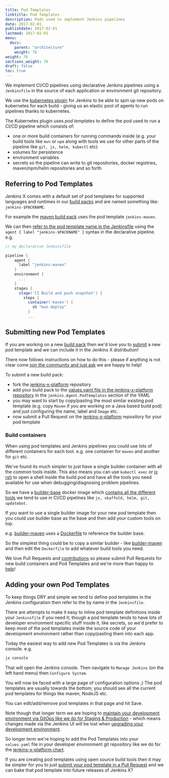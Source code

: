 ```yaml
---
title: Pod Templates
linktitle: Pod Templates
description: Pods used to implement Jenkins pipelines 
date: 2017-02-01
publishdate: 2017-02-01
lastmod: 2017-02-01
menu:
  docs:
    parent: "architecture"
    weight: 76
weight: 76
sections_weight: 76
draft: false
toc: true
---
```


We implement CI/CD pipelines using declarative Jenkins pipelines using a `Jenkinsfile` in the source of each application or environment git repository.

We use the [kubernetes plugin](https://github.com/jenkinsci/kubernetes-plugin) for Jenkins to be able to spin up new pods on kubernetes for each build - giving us an elastic pool of agents to run pipelines thanks to kubernetes.

The Kubernetes plugin uses _pod templates_ to define the pod used to run a CI/CD pipeline which consists of:

* one or more build containers for running commands inside (e.g. your build tools like `mvn` or `npm` along with tools we use for other parts of the pipeline like `git, jx, helm, kubectl` etc)
* volumes for persistence
* environment variables
* secrets so the pipeline can write to git repositories, docker registries, maven/npm/helm repositories and so forth

## Referring to Pod Templates

Jenkins X comes with a default set of pod templates for supported languages and runtimes in our [build packs](/architecture/build-packs) and are named something like: `jenkins-$PACKNAME`. 

For example the [maven build pack](https://github.com/jenkins-x-buildpacks/jenkins-x-kubernetes/blob/master/packs/maven/) uses the pod template `jenkins-maven`.

We can then [refer to the pod template name in the Jenkinsfile](https://github.com/jenkins-x-buildpacks/jenkins-x-kubernetes/blob/master/packs/maven/Jenkinsfile#L1-L4) using the `agent { label "jenkins-$PACKNAME" }` syntax in the declarative pipeline. e.g.

```groovy
// my declarative Jenkinsfile

pipeline {
    agent {
      label "jenkins-maven"
    }
    environment {
      ...
    }
    stages {
      stage('CI Build and push snapshot') {
        steps {
          container('maven') {
            sh "mvn deploy"
          }
          ...
```
 
## Submitting new Pod Templates

If you are working on a new [build pack](/architecture/build-packs) then we'd love you to [submit](/contribute/) a new pod template and we can include it in the Jenkins X distribution!

There now follows instructions on how to do this - please if anything is not clear come [join the community and just ask](/community/) we are happy to help!

To submit a new build pack: 

* fork the [jenkins-x-platform](https://github.com/jenkins-x/jenkins-x-platform/) repository
* add your build pack to the [values.yaml file in the jenkins-x-platform repository](https://github.com/jenkins-x/jenkins-x-platform/blob/master/values.yaml#L194-L431) in the `jenkins.Agent.PodTemplates` section of the YAML
* you may want to start by copy/pasting the most similar existing pod template (e.g. copy `Maven` if you are working on a Java based build pod) and just configuring the name, label and `Image` etc.
* now submit a Pull Request on the [jenkins-x-platform](https://github.com/jenkins-x/jenkins-x-platform/) repository for your pod template 

### Build containers

When using pod templates and Jenkins pipelines you could use lots of different containers for each tool. e.g. one container for `maven` and another for `git` etc. 

We've found its much simpler to just have a single builder container with all the common tools inside. This also means you can use `kubectl exec` or [jx rsh](/commands/jx_rsh) to open a shell inside the build pod and have all the tools you need available for use when debugging/diagnosing problem pipelines.

So we have a [builder-base](https://github.com/jenkins-x/builder-base) docker image which [contains all the different tools](https://github.com/jenkins-x/builder-base/blob/master/Dockerfile#L21-L70) we tend to use in CI/CD pipelines like `jx, skaffold, helm, git, updatebot`.

If you want to use a single builder image for your new pod template then you could use builder base as the base and then add your custom tools on top. 

e.g. [builder-maven](https://github.com/jenkins-x/builder-maven) uses a [Dockerfile](https://github.com/jenkins-x/builder-maven/blob/master/Dockerfile#L1) to reference the builder base.

So the simplest thing could be to copy a similar builder - like [builder-maven](https://github.com/jenkins-x/builder-maven) and then edit the `Dockerfile` to add whatever build tools you need. 

We love Pull Requests and [contributions](/contribute/) so please submit Pull Requests for new build containers and Pod Templates and we're more than happy to [help](/contribute/)!

## Adding your own Pod Templates

To keep things DRY and simple we tend to define pod templates in the Jenkins configuration then refer to the by name in the `Jenkinsfile`. 

There are attempts to make it easy to inline pod template definitions inside your `Jenkinsfile` if you need it; though a pod template tends to have lots of developer environment specific stuff inside it, like secrets, so we'd prefer to keep most of the pod templates inside the source code of your development environment rather than copy/pasting them into each app.

Today the easiest way to add new Pod Templates is via the Jenkins console. e.g.

```bash 
jx console
```

That will open the Jenkins console. Then navigate to `Manage Jenkins` (on the left hand menu) then `Configure System`. 

You will now be faced with a large page of configuration options ;) The pod templates are usually towards the bottom; you should see all the current pod templates for things like maven, NodeJS etc.

You can edit/add/remove pod templates in that page and hit Save.

Note though that longer term we are hoping to [maintain your development environment via GitOps like we do for Staging & Production](https://github.com/jenkins-x/jx/issues/604) - which means changes made via the Jenkins UI will be lost when [upgrading your development environment](/commands/jx_upgrade_platform).

So longer term we're hoping to add the Pod Templates into your `values.yaml` file in your developer environment git repository like we do for the [jenkins-x-platform chart](https://github.com/jenkins-x/jenkins-x-platform/blob/master/values.yaml#L194-L431).

If you are creating pod templates using open source build tools then it may be simpler for you to just [submit your pod template in a Pull Request](#submitting-new-pod-templates) and we can bake that pod template into future releases of Jenkins X?

